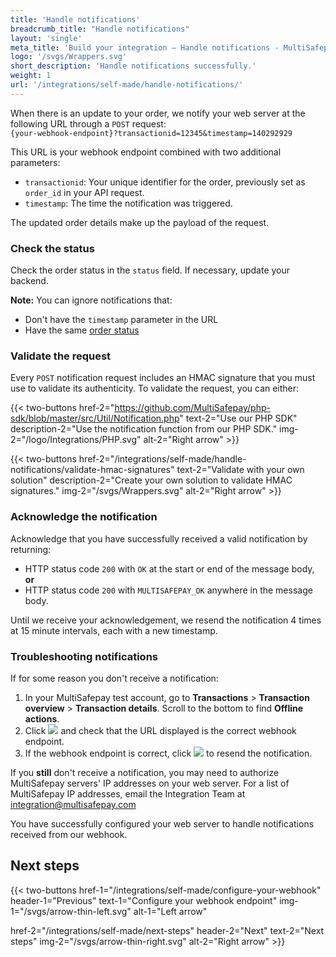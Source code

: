 ```yaml
---
title: 'Handle notifications'
breadcrumb_title: "Handle notifications"
layout: 'single'
meta_title: 'Build your integration – Handle notifications - MultiSafepay Docs'
logo: '/svgs/Wrappers.svg'
short_description: 'Handle notifications successfully.'
weight: 1
url: '/integrations/self-made/handle-notifications/'
---
```


When there is an update to your order, we notify your web server at the following URL through a `POST` request:  
`{your-webhook-endpoint}?transactionid=12345&timestamp=140292929`

This URL is your webhook endpoint combined with two additional parameters:

- `transactionid`: Your unique identifier for the order, previously set as `order_id` in your API request.
- `timestamp`: The time the notification was triggered.

The updated order details make up the payload of the request. 

### Check the status

Check the order status in the `status` field. If necessary, update your backend.

**Note:** You can ignore notifications that:

- Don't have the `timestamp` parameter in the URL  
- Have the same [order status](/payments/multisafepay-statuses/) 

### Validate the request

Every `POST` notification request includes an HMAC signature that you must use to validate its authenticity. To validate the request, you can either:

{{< two-buttons href-2="https://github.com/MultiSafepay/php-sdk/blob/master/src/Util/Notification.php" text-2="Use our PHP SDK" description-2="Use the notification function from our PHP SDK." img-2="/logo/Integrations/PHP.svg" alt-2="Right arrow" >}}

{{< two-buttons href-2="/integrations/self-made/handle-notifications/validate-hmac-signatures" text-2="Validate with your own solution" description-2="Create your own solution to validate HMAC signatures." img-2="/svgs/Wrappers.svg" alt-2="Right arrow" >}}

### Acknowledge the notification

Acknowledge that you have successfully received a valid notification by returning:

- HTTP status code `200` with `OK` at the start or end of the message body, **or**
- HTTP status code `200` with `MULTISAFEPAY_OK` anywhere in the message body.

Until we receive your acknowledgement, we resend the notification 4 times at 15 minute intervals, each with a new timestamp.

### Troubleshooting notifications

If for some reason you don't receive a notification:

1. In your MultiSafepay test account, go to **Transactions** > **Transaction overview** > **Transaction details**. Scroll to the bottom to find **Offline actions**.
2. Click <img src='/img/offline-actions-webhookendpoint.png'> and check that the URL displayed is the correct webhook endpoint.
3. If the webhook endpoint is correct, click <img src='/img/offline-actions-resend.png'> to resend the notification.

If you **still** don't receive a notification, you may need to authorize MultiSafepay servers' IP addresses on your web server. For a list of MultiSafepay IP addresses, email the Integration Team at <integration@multisafepay.com>

You have successfully configured your web server to handle notifications received from our webhook.

## Next steps

{{< two-buttons
href-1="/integrations/self-made/configure-your-webhook" header-1="Previous" text-1="Configure your webhook endpoint" img-1="/svgs/arrow-thin-left.svg" alt-1="Left arrow" 

href-2="/integrations/self-made/next-steps" header-2="Next" text-2="Next steps" img-2="/svgs/arrow-thin-right.svg" alt-2="Right arrow" >}}